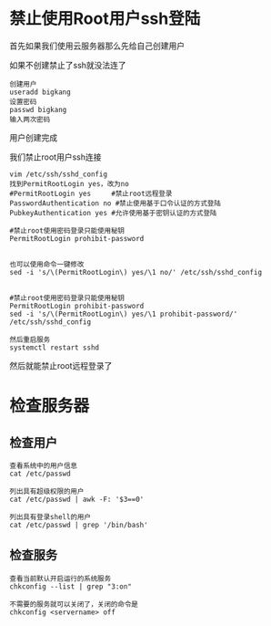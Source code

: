 # 禁止使用Root用户ssh登陆

首先如果我们使用云服务器那么先给自己创建用户

如果不创建禁止了ssh就没法连了

```
创建用户
useradd bigkang
设置密码
passwd bigkang
输入两次密码
```

用户创建完成

我们禁止root用户ssh连接

```
vim /etc/ssh/sshd_config
找到PermitRootLogin yes，改为no
#PermitRootLogin yes 	 #禁止root远程登录
PasswordAuthentication no #禁止使用基于口令认证的方式登陆
PubkeyAuthentication yes #允许使用基于密钥认证的方式登陆

#禁止root使用密码登录只能使用秘钥
PermitRootLogin prohibit-password 


也可以使用命令一键修改
sed -i 's/\(PermitRootLogin\) yes/\1 no/' /etc/ssh/sshd_config


#禁止root使用密码登录只能使用秘钥
PermitRootLogin prohibit-password 
sed -i 's/\(PermitRootLogin\) yes/\1 prohibit-password/' /etc/ssh/sshd_config

然后重启服务
systemctl restart sshd
```

然后就能禁止root远程登录了

# 检查服务器

## 检查用户

```
查看系统中的用户信息
cat /etc/passwd

列出具有超级权限的用户
cat /etc/passwd | awk -F: '$3==0'

列出具有登录shell的用户
cat /etc/passwd | grep '/bin/bash'
```

## 检查服务

```
查看当前默认开启运行的系统服务
chkconfig --list | grep "3:on"

不需要的服务就可以关闭了，关闭的命令是
chkconfig <servername> off
```

